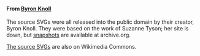 #### From [Byron Knoll](http://byronknoll.blogspot.com/2011/03/vector-playing-cards.html)

The source SVGs were all released into the public domain by their creator, Byron Knoll. They were based on the work of Suzanne Tyson; her site is down, but [snapshots](https://web.archive.org/web/20110414135108/http://www.daydreamerstudio.com/still_life_1.htm) are available at archive.org.

[The source SVGs](https://commons.wikimedia.org/wiki/Category:Playing_cards_set_by_Byron_Knoll) are also on Wikimedia Commons.